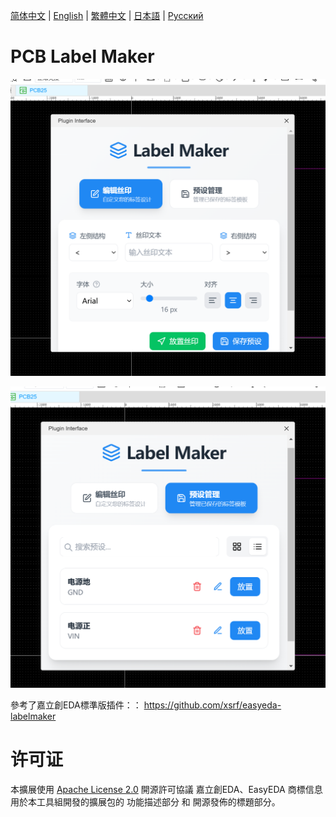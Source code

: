 [简体中文](./README.md) | [English](./README.en.md) | [繁體中文](#) | [日本語](./README.ja.md) | [Русский](./README.ru.md)

# PCB Label Maker

![pic1](./images/plugin1.png)

![pic2](./images/plugin2.png)

參考了嘉立創EDA標準版插件：： https://github.com/xsrf/easyeda-labelmaker

# 许可证

本擴展使用 [Apache License 2.0](https://choosealicense.com/licenses/apache-2.0/) 開源許可協議 嘉立創EDA、EasyEDA 商標信息用於本工具組開發的擴展包的 功能描述部分 和 開源發佈的標題部分。
